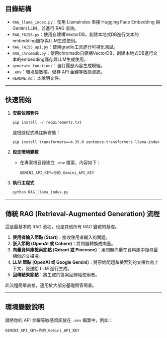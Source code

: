 
## 目錄結構


- `RAG_llama_index.py`：使用 LlamaIndex 串接 Hugging Face Embedding 與 Gemini LLM，並進行 RAG 查詢。
- `RAG_FAISS.py`：使用自建構VectorDB，創建本地式DB進行文本的embedding儲存與LLM生成使用。
- `RAG_FAISS_api.py`：使用gradio工具進行可視化測試。
- `RAG_chromadb.py`：使用chromadb自建構VectorDB，創建本地式DB進行文本的embedding儲存與LLM生成使用。
- `generate_function/`：自訂履歷內容生成模組。
- `.env`：環境變數檔，儲存 API 金鑰等敏感資訊。
- `README.md`：本說明文件。

---

## 快速開始

1. **安裝依賴套件**
   ```sh
   pip install -r requirements.txt
   ```
   或根據程式碼註解安裝：
   ```sh
   pip install transformers==4.35.0 sentence-transformers llama-index llama-index-embeddings-huggingface llama-index-llms-gemini python-decouple trulens-eval
   ```

2. **設定環境變數**
   - 在專案根目錄建立 `.env` 檔案，內容如下：
     ```
     GEMINI_API_KEY=你的_Gemini_API_KEY
     ```

3. **執行主程式**
   ```sh
   python RAG_llama_index.py
   ```

---

## 傳統 RAG (Retrieval-Augmented Generation) 流程

這是最基本的 RAG 流程，也是其他所有 RAG 變體的基礎。

1. **使用者輸入節點 (Start)**：接收使用者輸入的問題。
2. **嵌入節點 (OpenAI 或 Cohere)**：將問題轉換成向量。
3. **向量資料庫檢索節點 (Qdrant 或 Pinecone)**：用問題向量在資料庫中搜尋最相似的文檔塊。
4. **LLM 節點 (OpenAI 或 Google Gemini)**：將原始問題和檢索到的文檔作為上下文，發送給 LLM 進行生成。
5. **回傳結果節點**：將生成的答案回傳給使用者。

此流程簡單直接，適用於大部分基礎問答場景。

---

## 環境變數說明

請將你的 API 金鑰等敏感資訊放在 `.env` 檔案中，例如：

```
GEMINI_API_KEY=你的_Gemini_API_KEY
```

